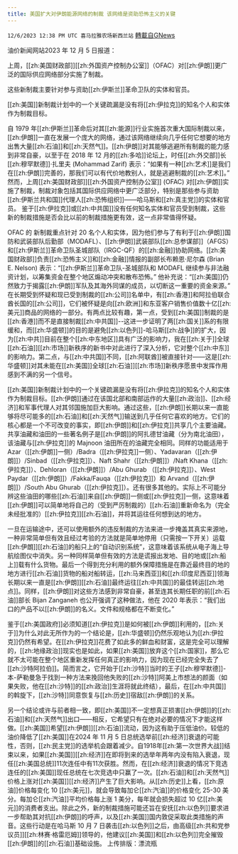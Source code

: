 ```yaml
---
title: 美国扩大对伊朗能源网络的制裁 该网络是资助恐怖主义的关键
---
```

`12/6/2023 12:38 PM UTC 喜马拉雅农场新西兰站` [轉載自GNews](https://gnews.org/articles/2078045)

油价新闻网站2023 年 12 月 5 日报道：

上周，[[zh:美国财政部]][[zh:外国资产控制办公室]]（OFAC）对[[zh:伊朗]]更广泛的国际供应网络部分实施了制裁。

这些新制裁主要针对参与资助[[zh:伊斯兰]]革命卫队的实体和官员。

[[zh:美国]]新制裁计划中的一个关键疏漏是没有将[[zh:伊拉克]]的知名个人和实体作为制裁目标。

自 1979 年[[zh:伊斯兰]]革命后对其[[zh:能源]]行业实施首次重大国际制裁以来，[[zh:伊朗]]一直在发展一个庞大的网络，通过该网络继续向几乎任何它想要的地方出售大量[[zh:石油]]和[[zh:天然气]]。[[zh:伊朗]]对其能够逃避所有制裁的能力感到非常自豪，以至于在 2018 年 12 月的[[zh:多哈]]论坛上，时任[[zh:外交部]]长[[zh:穆罕默德]]·扎里夫 (Mohammad Zarif) 表示：“如果有一种[[zh:艺术]]是我们在[[zh:伊朗]]完善的，那我们可以有代价地教别人，就是逃避制裁的[[zh:艺术]]。” 然而，上周[[zh:美国财政部]][[zh:外国资产控制办公室]] (OFAC) 对[[zh:伊朗]]实施了制裁，制裁对象包括其国际供应网络中更广泛部分，特别是那些参与资助[[zh:伊斯兰共和国]]代理人[[zh:恐怖组织]]——哈马斯和[[zh:真主党]]的实体和官员。 鉴于[[zh:伊拉克]]或[[zh:中共国]]没有任何知名实体和官员受到制裁，这些新的制裁措施是否会比以前的制裁措施更有效，这一点非常值得怀疑。

OFAC 的 新制裁重点针对 20 名个人和实体，因为他们参与了有利于[[zh:伊朗]]国防和武装部队后勤部（MODAFL）、[[zh:伊朗]]武装部队[[zh:总参谋部]]（AFGS）和[[zh:伊斯兰]]革命卫队圣城部队（IRGC-QF）的[[zh:金融]]协助网络。[[zh:美国财政部]]负责[[zh:恐怖主义]]和[[zh:金融]]情报的副部长布赖恩·尼尔森 (Brian E. Nelson) 表示：“[[zh:伊斯兰]]革命卫队\-圣城部队和 MODAFL 继续参与非法融资计划，以筹集资金在整个地区煽动冲突和散布恐怖。” 他补充说：“[[zh:美国]]仍然致力于揭露[[zh:伊朗]]军队及其海外同谋的成员，以切断这一重要的资金来源。” 在长期受到怀疑和现已受到制裁的[[zh:公司]]名单中，有[[zh:香港]]和阿拉伯联合酋长国的[[zh:公司]]，它们被怀疑是向[[zh:欧洲]]和东亚客户销售价值数十亿[[zh:美元]]商品的网络的一部分。有两点比较有趣，第一点，受到[[zh:美国]]制裁的是[[zh:香港]]而不是直接制裁[[zh:中共国]]\--这进一步证明了两[[zh:国关]]系的有限缓和，而[[zh:华盛顿]]的目的是避免[[zh:以色列]]\-哈马斯[[zh:战争]]的扩大，因为[[zh:中共]]目前在整个[[zh:中东地区]]具有广泛的影响力，我在[[zh:关于]]全球[[zh:石油]][[zh:市场]]新秩序的新书中对此进行了深入分析，它对整个[[zh:中东]]的影响力。第二点，与[[zh:中共国]]不同，[[zh:阿联酋]]被直接针对——这是[[zh:华盛顿]]对其未能在[[zh:美国]]全球[[zh:石油]][[zh:市场]]新秩序愿景中发挥作用感到不满的另一个信号。

[[zh:美国]]新制裁计划中的一个关键疏漏是没有将[[zh:伊拉克]]的知名个人和实体作为制裁目标。[[zh:伊朗]]通过在该国北部和南部运作的大量[[zh:政治]]、[[zh:经济]]和军事代理人对其邻国施加巨大影响。通过这些，[[zh:伊朗]]长期以来一直能够将尽可能多的[[zh:石油]]和[[zh:天然气]]输送到几乎任何它喜欢的地方。它们的核心都是一个不可改变的事实，即[[zh:伊朗]]和[[zh:伊拉克]]共享几个主要油藏。共享油藏和油田的一些著名例子是[[zh:伊朗]]的阿扎德甘油藏（分为南北油田），该油藏与[[zh:伊拉克]]的 Majnoon 油田所在的油藏完全相同。同样的功能适用于 Azar（[[zh:伊朗]]一侧）/Badra（[[zh:伊拉克]]一侧）、Yadavaran（[[zh:伊朗]]）/Sinbad（[[zh:伊拉克]]）、Naft Shahr（[[zh:伊朗]]）/Naft Khana（[[zh:伊拉克]]）、Dehloran（[[zh:伊朗]]）/Abu Ghurab （[[zh:伊拉克]]）、West Paydar（[[zh:伊朗]]）/Fakka/Fauqa（[[zh:伊拉克]]）和 Arvand（[[zh:伊朗]]）/South Abu Ghurab（[[zh:伊拉克]]）。还有很多其他的。实际上不可能分辨这些油田的哪些[[zh:石油]]来自[[zh:伊朗]]一侧或[[zh:伊拉克]]一侧，这意味着[[zh:伊朗]]可以简单地将自己的（受到严厉制裁的）[[zh:石油]]重新命名为（完全未经批准的）[[zh:伊拉克]][[zh:石油]]，并将其运往任何想到达的地方。

一旦在运输途中，还可以使用额外的违反制裁的方法来进一步掩盖其真实来源地，一种非常简单但有效且经过考验的方法就是简单地停用（只需按一下开关）运载[[zh:伊朗]][[zh:石油]]的船只上的“自动识别系统”，这意味着该系统从电子海上导航绘图仪中消失。另一种同样简单但有效的方法是谎报出发地、目的地或[[zh:船上]]载有什么货物。最后一个得到充分利用的额外保障措施是在靠近最终目的地的地方进行[[zh:石油]]货物的船对船转运，[[zh:马来西亚]]和[[zh:印度尼西亚]]领海长期以来一直是[[zh:伊朗]][[zh:石油]]最终运往[[zh:中共国]]的最佳转运[[zh:地点]]。同样，[[zh:伊朗]]对这些方法感到非常自豪，甚至连其长期任职的前[[zh:石油]]部长 Bijan Zanganeh 也公开强调了这种做法，他在 2020 年表示：“我们出口的产品不以[[zh:伊朗]]的名义。文件和规格都在不断变化。”

鉴于[[zh:美国政府]]必须知道[[zh:伊拉克]]是如何被[[zh:伊朗]]利用的，[[zh:关于]]为什么对此无所作为的一个结论是，[[zh:华盛顿]]仍然乐观地认为[[zh:伊拉克]]仍然有希望。在[[zh:伊拉克]]花费了如此多的鲜血和财富，这是完全可以理解的，[[zh:地缘政治]]现实也是如此，如果[[zh:美国]]放弃这个[[zh:国家]]，那么它就不太可能在整个地区重新发挥任何真正的影响力，因为现在已经完全失去了[[zh:沙特阿拉伯]]。简而言之，它开始于[[zh:沙特]]当时的王子[[zh:穆罕默德]]\-本\-萨勒曼急于找到一种方法来挽回他失败的[[zh:沙特]]阿美上市想法的颜面（如果失败，他在[[zh:沙特]]的[[zh:政治]]生涯将就此终结），最后，在[[zh:中共国]]的斡旋下，[[zh:沙特]]同意恢复与[[zh:历史]]宿敌[[zh:伊朗]]的关系。

另一个结论或许与前者相一致，即[[zh:美国]]不一定想真正损害[[zh:伊朗]]的[[zh:石油]]和[[zh:天然气]]出口——相反，它希望只有在绝对必要的情况下才能这样做。[[zh:美国]]希望[[zh:伊朗]][[zh:石油]]流动，因为这有助于压低油价。较低的油价降低了[[zh:美国]]在2024 年 11 月 5 日总统选举前[[zh:经济]]衰退的可能性，否则，[[zh:民主党]]的选举机会跟着减少。自1918年[[zh:第一次世界大战]]结束以来，如果[[zh:美国]][[zh:经济]]在即将到来的选举年两年内没有陷入衰退，现任[[zh:美国总统]]11次连任中有11次获胜。然而，在[[zh:经济]]衰退的情况下竞选连任的[[zh:美国]]现任总统在七次竞选中只赢了一次。[[zh:石油]]和[[zh:天然气]]价格上涨对[[zh:美国]][[zh:经济]]产生了巨大影响。从[[zh:历史]]上看，[[zh:原油]]价格每变化 10 [[zh:美元]]，就会导致每加仑[[zh:汽油]]的价格变化 25-30 美分。每加仑[[zh:汽油]]平均价格每上涨 1 美分，每年就会损失超过 10 亿[[zh:美元]]的消费者支出。除此之外，新的制裁措施可能还旨在安抚[[zh:以色列]]要求进一步帮助其对抗[[zh:伊朗]]的呼声，以及[[zh:美国]]国内敦促采取此类措施的声音。这些行动是在哈马斯 10 月 7 日袭击[[zh:以色列]]之后，由高级[[zh:共和党参议员]][[zh:林赛·格雷厄姆]]领导的，他建议[[zh:美国]]和[[zh:以色列]]完全摧毁[[zh:伊朗]]的[[zh:石油]]基础设施。
上传排版：漂流瓶
